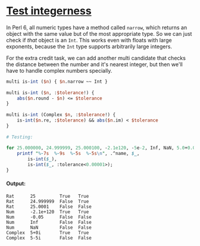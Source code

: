 [1]: https://rosettacode.org/wiki/Test_integerness

# [Test integerness][1]

In Perl 6, all numeric types have a method called `narrow`, which returns an object with the same value but of the most appropriate type. So we can just check if *that* object is an `Int`. This works even with floats with large exponents, because the `Int` type supports arbitrarily large integers.



For the extra credit task, we can add another multi candidate that checks the distance between the number and it's nearest integer, but then we'll have to handle complex numbers specially.

```perl
multi is-int ($n) { $n.narrow ~~ Int }
 
multi is-int ($n, :$tolerance!) {
    abs($n.round - $n) <= $tolerance
}
 
multi is-int (Complex $n, :$tolerance!) {
    is-int($n.re, :$tolerance) && abs($n.im) < $tolerance
}
 
# Testing:
 
for 25.000000, 24.999999, 25.000100, -2.1e120, -5e-2, Inf, NaN, 5.0+0.0i, 5-5i {
    printf "%-7s  %-9s  %-5s  %-5s\n", .^name, $_,
        is-int($_),
        is-int($_, :tolerance<0.00001>);
}
```

#### Output:
```
Rat      25         True   True 
Rat      24.999999  False  True 
Rat      25.0001    False  False
Num      -2.1e+120  True   True 
Num      -0.05      False  False
Num      Inf        False  False
Num      NaN        False  False
Complex  5+0i       True   True 
Complex  5-5i       False  False
```